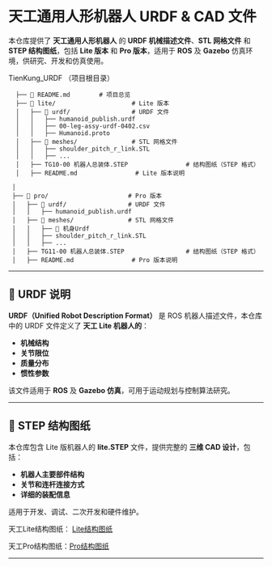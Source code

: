 # 天工通用人形机器人 URDF & CAD 文件

本仓库提供了 **天工通用人形机器人** 的 **URDF 机械描述文件**、**STL 网格文件** 和 **STEP 结构图纸**，包括 **Lite 版本** 和 **Pro 版本**，适用于 **ROS** 及 **Gazebo** 仿真环境，供研究、开发和仿真使用。

TienKung_URDF （项目根目录）
```
  ├── 📜 README.md        # 项目总览
  ├── 📂 lite/                     # Lite 版本
  │   ├── 📂 urdf/                 # URDF 文件
  │   │   ├── humanoid_publish.urdf
  │   │   ├── 00-leg-assy-urdf-0402.csv
  │   │   ├── Humanoid.proto
  │   ├── 📂 meshes/               # STL 网格文件
  │   │   ├── shoulder_pitch_r_link.STL
  │   │   ├── ...
  │   ├── TG10-00 机器人总装体.STEP                # 结构图纸（STEP 格式）
  │   ├── README.md                # Lite 版本说明
```

```
 │
 ├── 📂 pro/                      # Pro 版本
 │   ├── 📂 urdf/                 # URDF 文件
 │   │   ├── humanoid_publish.urdf
 │   ├── 📂 meshes/               # STL 网格文件
 │   │   ├── 📂 机身Urdf
 │   │   ├── shoulder_pitch_r_link.STL
 │   │   ├── ...
 │   ├── TG11-00 机器人总装体.STEP                 # 结构图纸（STEP 格式）
 │   ├── README.md                # Pro 版本说明
```

---

## 🔹 **URDF 说明**
**URDF（Unified Robot Description Format）** 是 ROS 机器人描述文件，本仓库中的 URDF 文件定义了 **天工 Lite 机器人的**：
- **机械结构**
- **关节限位**
- **质量分布**
- **惯性参数**

该文件适用于 **ROS** 及 **Gazebo 仿真**，可用于运动规划与控制算法研究。

---

## 🔹 **STEP 结构图纸**
本仓库包含 Lite 版机器人的 **lite.STEP** 文件，提供完整的 **三维 CAD 设计**，包括：
- **机器人主要部件结构**
- **关节和连杆连接方式**
- **详细的装配信息**

适用于开发、调试、二次开发和硬件维护。

天工Lite结构图纸： [Lite结构图纸](https://x-humanoid.com/download/TG10-00%20%E6%9C%BA%E5%99%A8%E4%BA%BA%E6%80%BB%E8%A3%85%E4%BD%93.STEP)

天工Pro结构图纸：[Pro结构图纸](https://x-humanoid.com/download/TG11-00%20%E6%9C%BA%E5%99%A8%E4%BA%BA%E6%80%BB%E8%A3%85%E4%BD%93.STEP)

---
